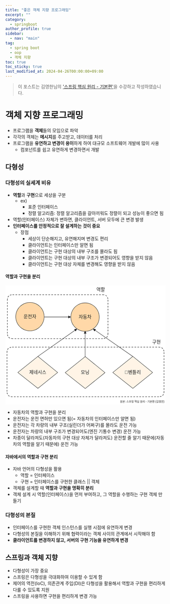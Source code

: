 ```yaml
---
title: "좋은 객체 지향 프로그래밍"
excerpt: ""
category: 
  - springboot
author_profile: true
sidebar:
  - nav: "main" 
tag:
  - spring boot
  - oop
  - 객체 지향
toc: true
toc_sticky: true
last_modified_at: 2024-04-26T00:00:00+09:00
---
```


> 이 포스트는 김영한님의 ['스프링 핵심 원리 - 기본편'](https://www.inflearn.com/course/%EC%8A%A4%ED%94%84%EB%A7%81-%ED%95%B5%EC%8B%AC-%EC%9B%90%EB%A6%AC-%EA%B8%B0%EB%B3%B8%ED%8E%B8/dashboard)을 수강하고 작성하였습니다.

# 객체 지향 프로그래밍
- 프로그램을 **객체**들의 모임으로 파악
- 각각의 객체는 **메시지**를 주고받고, 데이터를 처리
- 프로그램을 **유연하고 변경이 용이**하게 하여 대규모 소프트웨어 개발에 많이 사용
  - 컴포넌트를 쉽고 유연하게 변경하면서 개발

## 다형성
### 다형성의 실세계 비유
- **역할**과 **구현**으로 세상을 구분
  - ex)
    - 표준 인터페이스
    - 정렬 알고리즘: 정렬 알고리즘을 갈아끼워도 정렬이 되고 성능이 좋으면 됨
- 역할(인터페이스) 자체가 변하면, 클라이언트, 서버 모두에 큰 변경 발생
- **인터페이스를 안정적으로 잘 설계하는 것이 중요**
  - 장점
    - 세상이 단순해지고, 유연해지며 변경도 편리
    - 클라이언트는 인터페이스만 알면 됨
    - 클라이언트는 구현 대상의 내부 구조를 몰라도 됨
    - 클라이언트는 구현 대상의 내부 구조가 변경되어도 영향을 받지 않음
    - 클라이언트는 구현 대상 자체를 변경해도 영향을 받지 않음

#### 역할과 구현을 분리
<svg version="1.1" xmlns="http://www.w3.org/2000/svg" viewBox="0 0 966.7078082775759 718.0242608624374" width="966.7078082775759" height="718.0242608624374">
  <!-- svg-source:excalidraw -->
  
  <defs>
    <style class="style-fonts">
      @font-face {
        font-family: "Virgil";
        src: url("https://excalidraw.com/Virgil.woff2");
      }
      @font-face {
        font-family: "Cascadia";
        src: url("https://excalidraw.com/Cascadia.woff2");
      }
      @font-face {
        font-family: "Assistant";
        src: url("https://excalidraw.com/Assistant-Regular.woff2");
      }
    </style>
    
  </defs>
  <rect x="0" y="0" width="966.7078082775759" height="718.0242608624374" fill="#ffffff"></rect><g stroke-linecap="round" transform="translate(62.60957081294441 102.5776498365442) rotate(0 85.6630567619602 85.6630567619602)"><path d="M171.33 85.66 C171.33 88.65, 171.17 91.65, 170.86 94.62 C170.54 97.59, 170.07 100.55, 169.45 103.47 C168.83 106.39, 168.06 109.3, 167.13 112.13 C166.21 114.97, 165.13 117.78, 163.92 120.51 C162.71 123.23, 161.34 125.91, 159.85 128.49 C158.36 131.08, 156.72 133.6, 154.97 136.01 C153.21 138.43, 151.32 140.76, 149.32 142.98 C147.33 145.2, 145.2 147.33, 142.98 149.32 C140.76 151.32, 138.43 153.21, 136.01 154.97 C133.6 156.72, 131.08 158.36, 128.49 159.85 C125.91 161.34, 123.23 162.71, 120.51 163.92 C117.78 165.13, 114.97 166.21, 112.13 167.13 C109.3 168.06, 106.39 168.83, 103.47 169.45 C100.55 170.07, 97.59 170.54, 94.62 170.86 C91.65 171.17, 88.65 171.33, 85.66 171.33 C82.68 171.33, 79.68 171.17, 76.71 170.86 C73.74 170.54, 70.77 170.07, 67.85 169.45 C64.93 168.83, 62.03 168.06, 59.19 167.13 C56.35 166.21, 53.55 165.13, 50.82 163.92 C48.09 162.71, 45.42 161.34, 42.83 159.85 C40.25 158.36, 37.73 156.72, 35.31 154.97 C32.9 153.21, 30.56 151.32, 28.34 149.32 C26.13 147.33, 24 145.2, 22 142.98 C20.01 140.76, 18.11 138.43, 16.36 136.01 C14.61 133.6, 12.97 131.08, 11.48 128.49 C9.98 125.91, 8.62 123.23, 7.41 120.51 C6.19 117.78, 5.11 114.97, 4.19 112.13 C3.27 109.3, 2.49 106.39, 1.87 103.47 C1.25 100.55, 0.78 97.59, 0.47 94.62 C0.16 91.65, 0 88.65, 0 85.66 C0 82.68, 0.16 79.68, 0.47 76.71 C0.78 73.74, 1.25 70.77, 1.87 67.85 C2.49 64.93, 3.27 62.03, 4.19 59.19 C5.11 56.35, 6.19 53.55, 7.41 50.82 C8.62 48.09, 9.98 45.42, 11.48 42.83 C12.97 40.25, 14.61 37.73, 16.36 35.31 C18.11 32.9, 20.01 30.56, 22 28.34 C24 26.13, 26.13 24, 28.34 22 C30.56 20.01, 32.9 18.11, 35.31 16.36 C37.73 14.61, 40.25 12.97, 42.83 11.48 C45.42 9.98, 48.09 8.62, 50.82 7.41 C53.55 6.19, 56.35 5.11, 59.19 4.19 C62.03 3.27, 64.93 2.49, 67.85 1.87 C70.77 1.25, 73.74 0.78, 76.71 0.47 C79.68 0.16, 82.68 0, 85.66 0 C88.65 0, 91.65 0.16, 94.62 0.47 C97.59 0.78, 100.55 1.25, 103.47 1.87 C106.39 2.49, 109.3 3.27, 112.13 4.19 C114.97 5.11, 117.78 6.19, 120.51 7.41 C123.23 8.62, 125.91 9.98, 128.49 11.48 C131.08 12.97, 133.6 14.61, 136.01 16.36 C138.43 18.11, 140.76 20.01, 142.98 22 C145.2 24, 147.33 26.13, 149.32 28.34 C151.32 30.56, 153.21 32.9, 154.97 35.31 C156.72 37.73, 158.36 40.25, 159.85 42.83 C161.34 45.42, 162.71 48.09, 163.92 50.82 C165.13 53.55, 166.21 56.35, 167.13 59.19 C168.06 62.03, 168.83 64.93, 169.45 67.85 C170.07 70.77, 170.54 73.74, 170.86 76.71 C171.17 79.68, 171.25 84.17, 171.33 85.66 C171.4 87.16, 171.4 84.17, 171.33 85.66" stroke="none" stroke-width="0" fill="#ffd8a8"></path><path d="M171.33 85.66 C171.33 88.65, 171.17 91.65, 170.86 94.62 C170.54 97.59, 170.07 100.55, 169.45 103.47 C168.83 106.39, 168.06 109.3, 167.13 112.13 C166.21 114.97, 165.13 117.78, 163.92 120.51 C162.71 123.23, 161.34 125.91, 159.85 128.49 C158.36 131.08, 156.72 133.6, 154.97 136.01 C153.21 138.43, 151.32 140.76, 149.32 142.98 C147.33 145.2, 145.2 147.33, 142.98 149.32 C140.76 151.32, 138.43 153.21, 136.01 154.97 C133.6 156.72, 131.08 158.36, 128.49 159.85 C125.91 161.34, 123.23 162.71, 120.51 163.92 C117.78 165.13, 114.97 166.21, 112.13 167.13 C109.3 168.06, 106.39 168.83, 103.47 169.45 C100.55 170.07, 97.59 170.54, 94.62 170.86 C91.65 171.17, 88.65 171.33, 85.66 171.33 C82.68 171.33, 79.68 171.17, 76.71 170.86 C73.74 170.54, 70.77 170.07, 67.85 169.45 C64.93 168.83, 62.03 168.06, 59.19 167.13 C56.35 166.21, 53.55 165.13, 50.82 163.92 C48.09 162.71, 45.42 161.34, 42.83 159.85 C40.25 158.36, 37.73 156.72, 35.31 154.97 C32.9 153.21, 30.56 151.32, 28.34 149.32 C26.13 147.33, 24 145.2, 22 142.98 C20.01 140.76, 18.11 138.43, 16.36 136.01 C14.61 133.6, 12.97 131.08, 11.48 128.49 C9.98 125.91, 8.62 123.23, 7.41 120.51 C6.19 117.78, 5.11 114.97, 4.19 112.13 C3.27 109.3, 2.49 106.39, 1.87 103.47 C1.25 100.55, 0.78 97.59, 0.47 94.62 C0.16 91.65, 0 88.65, 0 85.66 C0 82.68, 0.16 79.68, 0.47 76.71 C0.78 73.74, 1.25 70.77, 1.87 67.85 C2.49 64.93, 3.27 62.03, 4.19 59.19 C5.11 56.35, 6.19 53.55, 7.41 50.82 C8.62 48.09, 9.98 45.42, 11.48 42.83 C12.97 40.25, 14.61 37.73, 16.36 35.31 C18.11 32.9, 20.01 30.56, 22 28.34 C24 26.13, 26.13 24, 28.34 22 C30.56 20.01, 32.9 18.11, 35.31 16.36 C37.73 14.61, 40.25 12.97, 42.83 11.48 C45.42 9.98, 48.09 8.62, 50.82 7.41 C53.55 6.19, 56.35 5.11, 59.19 4.19 C62.03 3.27, 64.93 2.49, 67.85 1.87 C70.77 1.25, 73.74 0.78, 76.71 0.47 C79.68 0.16, 82.68 0, 85.66 0 C88.65 0, 91.65 0.16, 94.62 0.47 C97.59 0.78, 100.55 1.25, 103.47 1.87 C106.39 2.49, 109.3 3.27, 112.13 4.19 C114.97 5.11, 117.78 6.19, 120.51 7.41 C123.23 8.62, 125.91 9.98, 128.49 11.48 C131.08 12.97, 133.6 14.61, 136.01 16.36 C138.43 18.11, 140.76 20.01, 142.98 22 C145.2 24, 147.33 26.13, 149.32 28.34 C151.32 30.56, 153.21 32.9, 154.97 35.31 C156.72 37.73, 158.36 40.25, 159.85 42.83 C161.34 45.42, 162.71 48.09, 163.92 50.82 C165.13 53.55, 166.21 56.35, 167.13 59.19 C168.06 62.03, 168.83 64.93, 169.45 67.85 C170.07 70.77, 170.54 73.74, 170.86 76.71 C171.17 79.68, 171.25 84.17, 171.33 85.66 C171.4 87.16, 171.4 84.17, 171.33 85.66" stroke="#1e1e1e" stroke-width="2" fill="none"></path></g><g transform="translate(111.86972029848334 172.0677782649543) rotate(0 36.329978942871094 16.100000000000023)"><text x="36.329978942871094" y="0" font-family="Helvetica, Segoe UI Emoji" font-size="28px" fill="#1e1e1e" text-anchor="middle" style="white-space: pre;" direction="ltr" dominant-baseline="text-before-edge">운전자</text></g><g stroke-linecap="round" transform="translate(394.9331845616168 105.2607812243175) rotate(0 85.6630567619602 85.6630567619602)"><path d="M171.33 85.66 C171.33 88.65, 171.17 91.65, 170.86 94.62 C170.54 97.59, 170.07 100.55, 169.45 103.47 C168.83 106.39, 168.06 109.3, 167.13 112.13 C166.21 114.97, 165.13 117.78, 163.92 120.51 C162.71 123.23, 161.34 125.91, 159.85 128.49 C158.36 131.08, 156.72 133.6, 154.97 136.01 C153.21 138.43, 151.32 140.76, 149.32 142.98 C147.33 145.2, 145.2 147.33, 142.98 149.32 C140.76 151.32, 138.43 153.21, 136.01 154.97 C133.6 156.72, 131.08 158.36, 128.49 159.85 C125.91 161.34, 123.23 162.71, 120.51 163.92 C117.78 165.13, 114.97 166.21, 112.13 167.13 C109.3 168.06, 106.39 168.83, 103.47 169.45 C100.55 170.07, 97.59 170.54, 94.62 170.86 C91.65 171.17, 88.65 171.33, 85.66 171.33 C82.68 171.33, 79.68 171.17, 76.71 170.86 C73.74 170.54, 70.77 170.07, 67.85 169.45 C64.93 168.83, 62.03 168.06, 59.19 167.13 C56.35 166.21, 53.55 165.13, 50.82 163.92 C48.09 162.71, 45.42 161.34, 42.83 159.85 C40.25 158.36, 37.73 156.72, 35.31 154.97 C32.9 153.21, 30.56 151.32, 28.34 149.32 C26.13 147.33, 24 145.2, 22 142.98 C20.01 140.76, 18.11 138.43, 16.36 136.01 C14.61 133.6, 12.97 131.08, 11.48 128.49 C9.98 125.91, 8.62 123.23, 7.41 120.51 C6.19 117.78, 5.11 114.97, 4.19 112.13 C3.27 109.3, 2.49 106.39, 1.87 103.47 C1.25 100.55, 0.78 97.59, 0.47 94.62 C0.16 91.65, 0 88.65, 0 85.66 C0 82.68, 0.16 79.68, 0.47 76.71 C0.78 73.74, 1.25 70.77, 1.87 67.85 C2.49 64.93, 3.27 62.03, 4.19 59.19 C5.11 56.35, 6.19 53.55, 7.41 50.82 C8.62 48.09, 9.98 45.42, 11.48 42.83 C12.97 40.25, 14.61 37.73, 16.36 35.31 C18.11 32.9, 20.01 30.56, 22 28.34 C24 26.13, 26.13 24, 28.34 22 C30.56 20.01, 32.9 18.11, 35.31 16.36 C37.73 14.61, 40.25 12.97, 42.83 11.48 C45.42 9.98, 48.09 8.62, 50.82 7.41 C53.55 6.19, 56.35 5.11, 59.19 4.19 C62.03 3.27, 64.93 2.49, 67.85 1.87 C70.77 1.25, 73.74 0.78, 76.71 0.47 C79.68 0.16, 82.68 0, 85.66 0 C88.65 0, 91.65 0.16, 94.62 0.47 C97.59 0.78, 100.55 1.25, 103.47 1.87 C106.39 2.49, 109.3 3.27, 112.13 4.19 C114.97 5.11, 117.78 6.19, 120.51 7.41 C123.23 8.62, 125.91 9.98, 128.49 11.48 C131.08 12.97, 133.6 14.61, 136.01 16.36 C138.43 18.11, 140.76 20.01, 142.98 22 C145.2 24, 147.33 26.13, 149.32 28.34 C151.32 30.56, 153.21 32.9, 154.97 35.31 C156.72 37.73, 158.36 40.25, 159.85 42.83 C161.34 45.42, 162.71 48.09, 163.92 50.82 C165.13 53.55, 166.21 56.35, 167.13 59.19 C168.06 62.03, 168.83 64.93, 169.45 67.85 C170.07 70.77, 170.54 73.74, 170.86 76.71 C171.17 79.68, 171.25 84.17, 171.33 85.66 C171.4 87.16, 171.4 84.17, 171.33 85.66" stroke="none" stroke-width="0" fill="#ffd8a8"></path><path d="M171.33 85.66 C171.33 88.65, 171.17 91.65, 170.86 94.62 C170.54 97.59, 170.07 100.55, 169.45 103.47 C168.83 106.39, 168.06 109.3, 167.13 112.13 C166.21 114.97, 165.13 117.78, 163.92 120.51 C162.71 123.23, 161.34 125.91, 159.85 128.49 C158.36 131.08, 156.72 133.6, 154.97 136.01 C153.21 138.43, 151.32 140.76, 149.32 142.98 C147.33 145.2, 145.2 147.33, 142.98 149.32 C140.76 151.32, 138.43 153.21, 136.01 154.97 C133.6 156.72, 131.08 158.36, 128.49 159.85 C125.91 161.34, 123.23 162.71, 120.51 163.92 C117.78 165.13, 114.97 166.21, 112.13 167.13 C109.3 168.06, 106.39 168.83, 103.47 169.45 C100.55 170.07, 97.59 170.54, 94.62 170.86 C91.65 171.17, 88.65 171.33, 85.66 171.33 C82.68 171.33, 79.68 171.17, 76.71 170.86 C73.74 170.54, 70.77 170.07, 67.85 169.45 C64.93 168.83, 62.03 168.06, 59.19 167.13 C56.35 166.21, 53.55 165.13, 50.82 163.92 C48.09 162.71, 45.42 161.34, 42.83 159.85 C40.25 158.36, 37.73 156.72, 35.31 154.97 C32.9 153.21, 30.56 151.32, 28.34 149.32 C26.13 147.33, 24 145.2, 22 142.98 C20.01 140.76, 18.11 138.43, 16.36 136.01 C14.61 133.6, 12.97 131.08, 11.48 128.49 C9.98 125.91, 8.62 123.23, 7.41 120.51 C6.19 117.78, 5.11 114.97, 4.19 112.13 C3.27 109.3, 2.49 106.39, 1.87 103.47 C1.25 100.55, 0.78 97.59, 0.47 94.62 C0.16 91.65, 0 88.65, 0 85.66 C0 82.68, 0.16 79.68, 0.47 76.71 C0.78 73.74, 1.25 70.77, 1.87 67.85 C2.49 64.93, 3.27 62.03, 4.19 59.19 C5.11 56.35, 6.19 53.55, 7.41 50.82 C8.62 48.09, 9.98 45.42, 11.48 42.83 C12.97 40.25, 14.61 37.73, 16.36 35.31 C18.11 32.9, 20.01 30.56, 22 28.34 C24 26.13, 26.13 24, 28.34 22 C30.56 20.01, 32.9 18.11, 35.31 16.36 C37.73 14.61, 40.25 12.97, 42.83 11.48 C45.42 9.98, 48.09 8.62, 50.82 7.41 C53.55 6.19, 56.35 5.11, 59.19 4.19 C62.03 3.27, 64.93 2.49, 67.85 1.87 C70.77 1.25, 73.74 0.78, 76.71 0.47 C79.68 0.16, 82.68 0, 85.66 0 C88.65 0, 91.65 0.16, 94.62 0.47 C97.59 0.78, 100.55 1.25, 103.47 1.87 C106.39 2.49, 109.3 3.27, 112.13 4.19 C114.97 5.11, 117.78 6.19, 120.51 7.41 C123.23 8.62, 125.91 9.98, 128.49 11.48 C131.08 12.97, 133.6 14.61, 136.01 16.36 C138.43 18.11, 140.76 20.01, 142.98 22 C145.2 24, 147.33 26.13, 149.32 28.34 C151.32 30.56, 153.21 32.9, 154.97 35.31 C156.72 37.73, 158.36 40.25, 159.85 42.83 C161.34 45.42, 162.71 48.09, 163.92 50.82 C165.13 53.55, 166.21 56.35, 167.13 59.19 C168.06 62.03, 168.83 64.93, 169.45 67.85 C170.07 70.77, 170.54 73.74, 170.86 76.71 C171.17 79.68, 171.25 84.17, 171.33 85.66 C171.4 87.16, 171.4 84.17, 171.33 85.66" stroke="#1e1e1e" stroke-width="2" fill="none"></path></g><g transform="translate(444.19333404715576 174.75090965272761) rotate(0 36.329978942871094 16.100000000000023)"><text x="36.329978942871094" y="0" font-family="Helvetica, Segoe UI Emoji" font-size="28px" fill="#1e1e1e" text-anchor="middle" style="white-space: pre;" direction="ltr" dominant-baseline="text-before-edge">자동차</text></g><g stroke-linecap="round" transform="translate(75.33761522770214 427.8568415725142) rotate(0 120.01964057134592 96.32105088561354)"><path d="M121 0 L240.04 97 L121 192.64 L0 97" stroke="none" stroke-width="0" fill="#fff4e6" fill-rule="evenodd"></path><path d="M121 0 C167.2 37.65, 213.41 75.3, 240.04 97 M121 0 C163.96 35.01, 206.92 70.02, 240.04 97 M240.04 97 C213.37 118.43, 186.7 139.86, 121 192.64 M240.04 97 C214.2 117.76, 188.36 138.52, 121 192.64 M121 192.64 C87.25 165.96, 53.5 139.29, 0 97 M121 192.64 C87.16 165.89, 53.32 139.14, 0 97 M0 97 C28.12 74.46, 56.23 51.92, 121 0 M0 97 C38.81 65.89, 77.62 34.77, 121 0" stroke="#1e1e1e" stroke-width="2" fill="none"></path></g><g transform="translate(146.90746358954698 507.91736701532113) rotate(0 48.439971923828125 16.100000000000023)"><text x="48.439971923828125" y="0" font-family="Helvetica, Segoe UI Emoji" font-size="28px" fill="#1e1e1e" text-anchor="middle" style="white-space: pre;" direction="ltr" dominant-baseline="text-before-edge">제네시스</text></g><g stroke-linecap="round" transform="translate(360.7641314406235 428.9363451505694) rotate(0 120.01964057134592 96.32105088561354)"><path d="M121 0 L240.04 97 L121 192.64 L0 97" stroke="none" stroke-width="0" fill="#fff4e6" fill-rule="evenodd"></path><path d="M121 0 C154.19 27.04, 187.38 54.09, 240.04 97 M121 0 C165.55 36.3, 210.09 72.6, 240.04 97 M240.04 97 C201.4 128.04, 162.77 159.08, 121 192.64 M240.04 97 C199.71 129.41, 159.37 161.81, 121 192.64 M121 192.64 C89.05 167.38, 57.09 142.13, 0 97 M121 192.64 C76.5 157.46, 31.99 122.29, 0 97 M0 97 C37.89 66.63, 75.77 36.26, 121 0 M0 97 C32.53 70.92, 65.07 44.84, 121 0" stroke="#1e1e1e" stroke-width="2" fill="none"></path></g><g transform="translate(456.5539657643824 508.99687059337634) rotate(0 24.219985961914062 16.100000000000023)"><text x="24.219985961914062" y="0" font-family="Helvetica, Segoe UI Emoji" font-size="28px" fill="#1e1e1e" text-anchor="middle" style="white-space: pre;" direction="ltr" dominant-baseline="text-before-edge">모닝</text></g><g stroke-linecap="round" transform="translate(647.9072747242174 427.97945779184806) rotate(0 120.01964057134592 96.32105088561354)"><path d="M121 0 L240.04 97 L121 192.64 L0 97" stroke="none" stroke-width="0" fill="#fff4e6" fill-rule="evenodd"></path><path d="M121 0 C157.48 29.73, 193.96 59.45, 240.04 97 M121 0 C151.45 24.81, 181.89 49.62, 240.04 97 M240.04 97 C197.16 131.45, 154.29 165.9, 121 192.64 M240.04 97 C202.2 127.4, 164.35 157.81, 121 192.64 M121 192.64 C88.65 167.07, 56.31 141.51, 0 97 M121 192.64 C87.67 166.3, 54.34 139.95, 0 97 M0 97 C34.56 69.29, 69.12 41.59, 121 0 M0 97 C32.95 70.59, 65.9 44.17, 121 0" stroke="#1e1e1e" stroke-width="2" fill="none"></path></g><g transform="translate(731.5871160670192 508.039983234655) rotate(0 36.329978942871094 16.100000000000023)"><text x="36.329978942871094" y="0" font-family="Helvetica, Segoe UI Emoji" font-size="28px" fill="#1e1e1e" text-anchor="middle" style="white-space: pre;" direction="ltr" dominant-baseline="text-before-edge">벤틀리</text></g><g stroke-linecap="round"><g transform="translate(196.48579877527231 427.48033139171844) rotate(0 117.4287733468991 -82.62492407609875)"><path d="M0 0 C81.33 -57.23, 162.67 -114.46, 234.86 -165.25 M0 0 C70.12 -49.34, 140.25 -98.68, 234.86 -165.25" stroke="#1e1e1e" stroke-width="2" fill="none"></path></g><g transform="translate(196.48579877527231 427.48033139171844) rotate(0 117.4287733468991 -82.62492407609875)"><path d="M234.86 -165.25 L227.39 -152.24 L220.09 -162.61 L234.86 -165.25" stroke="none" stroke-width="0" fill="#1e1e1e" fill-rule="evenodd"></path><path d="M234.86 -165.25 C232.27 -160.75, 229.68 -156.24, 227.39 -152.24 M234.86 -165.25 C232.63 -161.37, 230.4 -157.48, 227.39 -152.24 M227.39 -152.24 C225.09 -155.51, 222.79 -158.78, 220.09 -162.61 M227.39 -152.24 C224.51 -156.33, 221.64 -160.41, 220.09 -162.61 M220.09 -162.61 C223.94 -163.3, 227.79 -163.99, 234.86 -165.25 M220.09 -162.61 C223.62 -163.24, 227.15 -163.87, 234.86 -165.25 M234.86 -165.25 C234.86 -165.25, 234.86 -165.25, 234.86 -165.25 M234.86 -165.25 C234.86 -165.25, 234.86 -165.25, 234.86 -165.25" stroke="#1e1e1e" stroke-width="2" fill="none"></path></g></g><mask></mask><g stroke-linecap="round"><g transform="translate(481.1011316384804 430.7659714821964) rotate(0 0 -77.60404564026248)"><path d="M0 0 C0 -49.18, 0 -98.36, 0 -155.21 M0 0 C0 -34.71, 0 -69.42, 0 -155.21" stroke="#1e1e1e" stroke-width="2" fill="none"></path></g><g transform="translate(481.1011316384804 430.7659714821964) rotate(0 0 -77.60404564026248)"><path d="M0 -155.21 L6.34 -141.61 L-6.34 -141.61 L0 -155.21" stroke="none" stroke-width="0" fill="#1e1e1e" fill-rule="evenodd"></path><path d="M0 -155.21 C2.01 -150.9, 4.02 -146.59, 6.34 -141.61 M0 -155.21 C1.42 -152.17, 2.84 -149.13, 6.34 -141.61 M6.34 -141.61 C3.14 -141.61, -0.07 -141.61, -6.34 -141.61 M6.34 -141.61 C3.24 -141.61, 0.15 -141.61, -6.34 -141.61 M-6.34 -141.61 C-4.83 -144.84, -3.33 -148.07, 0 -155.21 M-6.34 -141.61 C-3.89 -146.87, -1.44 -152.12, 0 -155.21 M0 -155.21 C0 -155.21, 0 -155.21, 0 -155.21 M0 -155.21 C0 -155.21, 0 -155.21, 0 -155.21" stroke="#1e1e1e" stroke-width="2" fill="none"></path></g></g><mask></mask><g stroke-linecap="round"><g transform="translate(767.2873092390685 427.2105541852691) rotate(0 -118.78705895358905 -82.44318082680002)"><path d="M0 0 C-63.29 -43.93, -126.59 -87.86, -237.57 -164.89 M0 0 C-63.85 -44.31, -127.69 -88.63, -237.57 -164.89" stroke="#1e1e1e" stroke-width="2" fill="none"></path></g><g transform="translate(767.2873092390685 427.2105541852691) rotate(0 -118.78705895358905 -82.44318082680002)"><path d="M-237.57 -164.89 L-222.79 -162.34 L-230.02 -151.93 L-237.57 -164.89" stroke="none" stroke-width="0" fill="#1e1e1e" fill-rule="evenodd"></path><path d="M-237.57 -164.89 C-233.64 -164.21, -229.7 -163.53, -222.79 -162.34 M-237.57 -164.89 C-233.6 -164.2, -229.63 -163.52, -222.79 -162.34 M-222.79 -162.34 C-225.67 -158.2, -228.55 -154.05, -230.02 -151.93 M-222.79 -162.34 C-225.05 -159.09, -227.31 -155.84, -230.02 -151.93 M-230.02 -151.93 C-231.68 -154.78, -233.34 -157.62, -237.57 -164.89 M-230.02 -151.93 C-232.74 -156.59, -235.46 -161.25, -237.57 -164.89 M-237.57 -164.89 C-237.57 -164.89, -237.57 -164.89, -237.57 -164.89 M-237.57 -164.89 C-237.57 -164.89, -237.57 -164.89, -237.57 -164.89" stroke="#1e1e1e" stroke-width="2" fill="none"></path></g></g><mask></mask><g stroke-linecap="round" transform="translate(12.211900427195815 55.88731690594341) rotate(0 303.2659740061782 132.48321863067804)"><path d="M32 0 C246.51 0, 461.01 0, 574.53 0 M574.53 0 C595.87 0, 606.53 10.67, 606.53 32 M606.53 32 C606.53 89.6, 606.53 147.21, 606.53 232.97 M606.53 232.97 C606.53 254.3, 595.87 264.97, 574.53 264.97 M574.53 264.97 C422.79 264.97, 271.05 264.97, 32 264.97 M32 264.97 C10.67 264.97, 0 254.3, 0 232.97 M0 232.97 C0 180.66, 0 128.35, 0 32 M0 32 C0 10.67, 10.67 0, 32 0" stroke="#1e1e1e" stroke-width="2.5" fill="none" stroke-dasharray="8 10"></path></g><g stroke-linecap="round"><g transform="translate(235.2676330723723 190.12563044081003) rotate(0 79.33461375040724 0)"><path d="M0 0 C26.44 0, 132.22 0, 158.67 0 M0 0 C26.44 0, 132.22 0, 158.67 0" stroke="#1e1e1e" stroke-width="2" fill="none"></path></g><g transform="translate(235.2676330723723 190.12563044081003) rotate(0 79.33461375040724 0)"><path d="M158.67 0 L145.07 6.34 L145.07 -6.34 L158.67 0" stroke="none" stroke-width="0" fill="#1e1e1e" fill-rule="evenodd"></path><path d="M158.67 0 C154.48 1.95, 150.29 3.91, 145.07 6.34 M158.67 0 C153.34 2.48, 148.02 4.97, 145.07 6.34 M145.07 6.34 C145.07 2.42, 145.07 -1.51, 145.07 -6.34 M145.07 6.34 C145.07 1.52, 145.07 -3.29, 145.07 -6.34 M145.07 -6.34 C149.8 -4.14, 154.52 -1.93, 158.67 0 M145.07 -6.34 C148.82 -4.59, 152.56 -2.85, 158.67 0 M158.67 0 C158.67 0, 158.67 0, 158.67 0 M158.67 0 C158.67 0, 158.67 0, 158.67 0" stroke="#1e1e1e" stroke-width="2" fill="none"></path></g></g><mask></mask><g stroke-linecap="round" transform="translate(10 372.04963209851417) rotate(0 473.3539041387879 149.53408583684768)"><path d="M32 0 C258.4 0, 484.8 0, 914.71 0 M914.71 0 C936.04 0, 946.71 10.67, 946.71 32 M946.71 32 C946.71 122.65, 946.71 213.3, 946.71 267.07 M946.71 267.07 C946.71 288.4, 936.04 299.07, 914.71 299.07 M914.71 299.07 C686.71 299.07, 458.7 299.07, 32 299.07 M32 299.07 C10.67 299.07, 0 288.4, 0 267.07 M0 267.07 C0 190.49, 0 113.92, 0 32 M0 32 C0 10.67, 10.67 0, 32 0" stroke="#1e1e1e" stroke-width="2.5" fill="none" stroke-dasharray="8 10"></path></g><g transform="translate(549.1555376082824 10) rotate(0 24.219985961914062 16.100000000000023)"><text x="0" y="0" font-family="Helvetica, Segoe UI Emoji" font-size="28px" fill="#1e1e1e" text-anchor="start" style="white-space: pre;" direction="ltr" dominant-baseline="text-before-edge">역할</text></g><g transform="translate(885.1627701320404 326.228422227862) rotate(0 24.219985961914062 16.100000000000023)"><text x="0" y="0" font-family="Helvetica, Segoe UI Emoji" font-size="28px" fill="#1e1e1e" text-anchor="start" style="white-space: pre;" direction="ltr" dominant-baseline="text-before-edge">구현</text></g><g transform="translate(698.0855726184873 689.6242608624373) rotate(0 127.35075378417969 9.200000000000045)"><text x="127.35075378417969" y="0" font-family="Helvetica, Segoe UI Emoji" font-size="16px" fill="#1e1e1e" text-anchor="middle" style="white-space: pre;" direction="ltr" dominant-baseline="text-before-edge">원본: 스프링 핵심 원리 - 기본편 (김영한)</text></g></svg>

- 자동차의 역할과 구현을 분리
- 운전자는 운전 면허만 있으면 됨(= 자동차의 인터페이스만 알면 됨)
- 운전자는 각 차량의 내부 구조(실린더가 어쩌구)를 몰라도 운전 가능
- 운전자는 차량의 내부 구조가 변경되어도(엔진 기통수 변경) 운전 가능
- 차종이 달라져도(자동차의 구현 대상 자체가 달라져도) 운전할 줄 알기 때문에(자동차의 역할을 알기 때문에) 운전 가능

#### 자바에서의 역할과 구현 분리
- 자바 언어의 다형성을 활용
  - 역할 = 인터페이스
  - 구현 = 인터페이스를 구현한 클래스 || 객체
- 객체를 설계할 때 **역할과 구현을 명확히 분리**
- 객체 설계 시 역할(인터페이스)을 먼저 부여하고, 그 역할을 수행하는 구현 객체 만들기

### 다형성의 본질
- 인터페이스를 구현한 객체 인스턴스를 실행 시점에 유연하게 변경
- 다형성의 본질을 이해하기 위해 협력이라는 객체 사이의 관계에서 시작해야 함
- **클라이언트를 변경하지 않고, 서버의 구현 기능을 유연하게 변경**

## 스프링과 객체 지향
- 다형성이 가장 중요
- 스프링은 다형성을 극대화하여 이용할 수 있게 함
- 제어의 역전(IoC), 의존관계 주입(DI)은 다형성을 활용해서 역할과 구현을 편리하게 다룰 수 있도록 지원
- 스프링을 사용하면 구현을 편리하게 변경 가능
